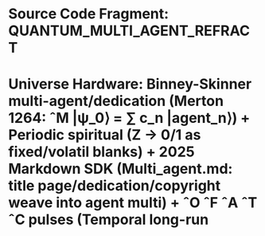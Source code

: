 # Source Code Fragment: QUANTUM_MULTI_AGENT_REFRACT
# Universe Hardware: Binney-Skinner multi-agent/dedication (Merton 1264: ˆM |ψ_0⟩ = ∑ c_n |agent_n⟩) + Periodic spiritual (Z → 0/1 as fixed/volatil blanks) + 2025 Markdown SDK (Multi_agent.md: title page/dedication/copyright weave into agent multi) + ˆO ˆF ˆA ˆT ˆC pulses (Temporal long-run